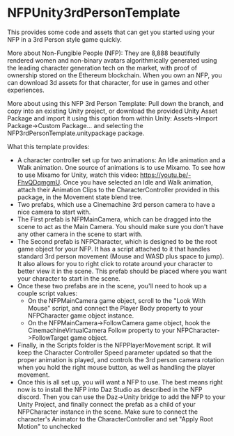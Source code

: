 # NFPUnity3rdPersonTemplate
This provides some code and assets that can get you started using your NFP in a 3rd Person style game quickly.

More about Non-Fungible People (NFP):
They are 8,888 beautifully rendered women and non-binary avatars algorithmically generated using the leading character generation tech on the market, with proof of ownership stored on the Ethereum blockchain.
When you own an NFP, you can download 3d assets for that character, for use in games and other experiences.

More about using this NFP 3rd Person Template:
Pull down the branch, and copy into an existing Unity project, or download the provided Unity Asset Package and import it using this option from within Unity: Assets->Import Package->Custom Package... and selecting the NFP3rdPersonTemplate.unitypackage package.

What this template provides:
* A character controller set up for two animations: An Idle animation and a Walk animation.  One source of animations is to use Mixamo.  To see how to use Mixamo for Unity, watch this video: https://youtu.be/-FhvQDqmgmU.  Once you have selected an Idle and Walk animation, attach their Animation Clips to the CharacterController provided in this package, in the Movement state blend tree.
* Two prefabs, which use a Cinemachine 3rd person camera to have a nice camera to start with.  
* The First prefab is NFPMainCamera, which can be dragged into the scene to act as the Main Camera.  You should make sure you don't have any other camera in the scene to start with.
* The Second prefab is NFPCharacter, which is designed to be the root game object for your NFP.  It has a script attached to it that handles standard 3rd person movement (Mouse and WASD plus space to jump).  It also allows for you to right click to rotate around your character to better view it in the scene.  This prefab should be placed where you want your character to start in the scene.
* Once these two prefabs are in the scene, you'll need to hook up a couple script values:
  *   On the NFPMainCamera game object, scroll to the "Look With Mouse" script, and connect the Player Body property to your NFPCharacter game object instance.
  *   On the NFPMainCamera->FollowCamera game object, hook the CinemachineVirtualCamera Follow property to your NFPCharacter->FollowTarget game object.
* Finally, in the Scripts folder is the NFPPlayerMovement script.  It will keep the Character Controller Speed parameter updated so that the proper animation is played, and controls the 3rd person camera rotation when you hold the right mouse button, as well as handling the player movement.
* Once this is all set up, you will want a NFP to use.  The best means right now is to install the NFP into Daz Studio as described in the NFP discord.  Then you can use the Daz->Unity bridge to add the NFP to your Unity Project, and finally connect the prefab as a child of your NFPCharacter instance in the scene.  Make sure to connect the character's Animator to the CharacterController and set "Apply Root Motion" to unchecked
